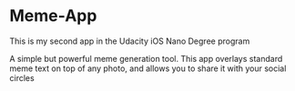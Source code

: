 # Meme-App

This is my second app in the Udacity iOS Nano Degree program 

A simple but powerful meme generation tool. This app overlays standard meme text on top of any photo, and allows you to share it with your social circles
